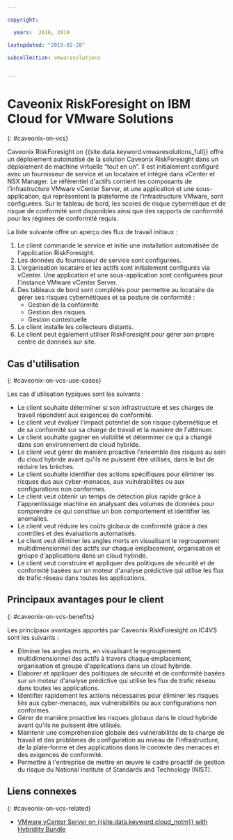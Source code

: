 ```yaml
---

copyright:

  years:  2016, 2019

lastupdated: "2019-02-28"

subcollection: vmwaresolutions


---
```


# Caveonix RiskForesight on IBM Cloud for VMware Solutions
{: #caveonix-on-vcs}

Caveonix RiskForesight on {{site.data.keyword.vmwaresolutions_full}} offre un déploiement automatisé de la solution Caveonix RiskForesight dans un déploiement de machine virtuelle “tout en un”. Il est initialement configuré avec un fournisseur de service et un locataire et intégré dans vCenter et NSX Manager. Le référentiel d'actifs contient les composants de l'infrastructure VMware vCenter Server, et une application et une sous-application, qui représentent la plateforme de l'infrastructure VMware, sont configurées. Sur le tableau de bord, les scores de risque cybernétique et de risque de conformité sont disponibles ainsi que des rapports de conformité pour les régimes de conformité requis.

La liste suivante offre un aperçu des flux de travail initiaux :
1.	Le client commande le service et initie une installation automatisée de l'application RiskForesight.
2.	Les données du fournisseur de service sont configurées.
3.	L'organisation locataire et les actifs sont initialement configurés via vCenter. Une application et une sous-application sont configurées pour l'instance VMware vCenter Server.
4.	Des tableaux de bord sont complétés pour permettre au locataire de gérer ses risques cybernétiques et sa posture de conformité :
    - Gestion de la conformité
    - Gestion des risques
    - Gestion contextuelle
5.	Le client installe les collecteurs distants.
6.	Le client peut également utiliser RiskForesight pour gérer son propre centre de données sur site.


## Cas d'utilisation
{: #caveonix-on-vcs-use-cases}

Les cas d'utilisation typiques sont les suivants :
- Le client souhaite déterminer si son infrastructure et ses charges de travail répondent aux exigences de conformité.
-	Le client veut évaluer l'impact potentiel de son risque cybernétique et de sa conformité sur sa charge de travail et la manière de l'atténuer.
-	Le client souhaite gagner en visibilité et déterminer ce qui a changé dans son environnement de cloud hybride.
-	Le client veut gérer de manière proactive l'ensemble des risques au sein du cloud hybride avant qu'ils ne puissent être utilisés, dans le but de réduire les brèches.
-	Le client souhaite identifier des actions spécifiques pour éliminer les risques dus aux cyber-menaces, aux vulnérabilités ou aux configurations non conformes.
-	Le client veut obtenir un temps de détection plus rapide grâce à l'apprentissage machine en analysant des volumes de données pour comprendre ce qui constitue un bon comportement et identifier les anomalies.
-	Le client veut réduire les coûts globaux de conformité grâce à des contrôles et des évaluations automatisés.
-	Le client veut éliminer les angles morts en visualisant le regroupement multidimensionnel des actifs sur chaque emplacement, organisation et groupe d'applications dans un cloud hybride.
-	Le client veut construire et appliquer des politiques de sécurité et de conformité basées sur un moteur d'analyse prédictive qui utilise les flux de trafic réseau dans toutes les applications.

## Principaux avantages pour le client
{: #caveonix-on-vcs-benefits}

Les principaux avantages apportés par Caveonix RiskForesight on IC4VS sont les suivants :
-	Eliminer les angles morts, en visualisant le regroupement multidimensionnel des actifs à travers chaque emplacement, organisation et groupe d'applications dans un cloud hybride.
-	Elaborer et appliquer des politiques de sécurité et de conformité basées sur un moteur d'analyse prédictive qui utilise les flux de trafic réseau dans toutes les applications.
-	Identifier rapidement les actions nécessaires pour éliminer les risques liés aux cyber-menaces, aux vulnérabilités ou aux configurations non conformes.
-	Gérer de manière proactive les risques globaux dans le cloud hybride avant qu'ils ne puissent être utilisés.
-	Maintenir une compréhension globale des vulnérabilités de la charge de travail et des problèmes de configuration au niveau de l'infrastructure, de la plate-forme et des applications dans le contexte des menaces et des exigences de conformité.
-	Permettre à l'entreprise de mettre en œuvre le cadre proactif de gestion du risque du National Institute of Standards and Technology (NIST).

## Liens connexes
{: #caveonix-on-vcs-related}

*   [VMware vCenter Server on {{site.data.keyword.cloud_notm}} with Hybridity Bundle](/docs/services/vmwaresolutions/archiref/vcs?topic=vmware-solutions-vcs-hybridity-intro)
